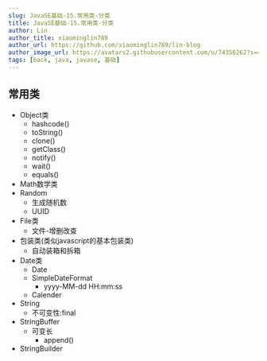 ```yaml
---
slug: JavaSE基础-15.常用类-分类
title: JavaSE基础-15.常用类-分类
author: Lin
author_title: xiaominglin789
author_url: https://github.com/xiaominglin789/lin-blog
author_image_url: https://avatars2.githubusercontent.com/u/74356262?s=400&u=51bc963a308dd3748ba5133c9cfd29eb3bc0c207&v=4
tags: [back, java, javase, 基础]
---
```


## 常用类
- Object类
	+ hashcode()
	+ toString()
	+ clone()
	+ getClass()
	+ notify()
	+ wait()
	+ equals()
- Math数学类
- Random
	+ 生成随机数
	+ UUID
- File类
	+ 文件-增删改查
- 包装类(类似javascript的基本包装类)
	+ 自动装箱和拆箱
- Date类
	+ Date
	+ SimpleDateFormat
		- yyyy-MM-dd HH:mm:ss
	+ Calender
- String
	+ 不可变性:final
- StringBuffer
	+ 可变长
		- append()
- StringBuilder

